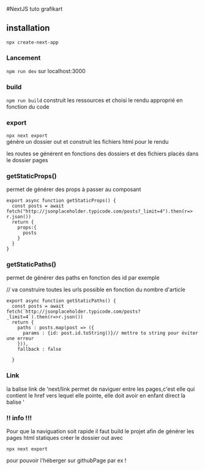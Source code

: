 #NextJS tuto grafikart
## installation
`npx create-next-app`

### Lancement 
`npm run dev` sur localhost:3000

### build
`npm run build`
construit les ressources et choisi le rendu approprié en fonction du code

### export 
`npx next export`  
 génère un dossier out et construit les fichiers html pour le rendu 

les routes se générent en fonctions des dossiers et des fichiers placés dans le dossier pages 

### getStaticProps()

permet de générer des props à passer au composant <br/>
```
export async function getStaticProps() {
  const posts = await fetch("http://jsonplaceholder.typicode.com/posts?_limit=4").then(r=> r.json())
  return {
    props:{
      posts
    }
  }
}
```

### getStaticPaths()

permet de générer des paths en fonction des id par exemple <br/>

// va construire toutes les urls possible en fonction du nombre d'article <br/>
```
export async function getStaticPaths() {
  const posts = await fetch(`http://jsonplaceholder.typicode.com/posts?_limit=4`).then(r=>r.json())
  return {
    paths : posts.map(post => ({
      params : {id: post.id.toString()}// mettre to string pour éviter une erreur 
    })),
    fallback : false

  }
```
### Link 
la balise link de 'next/link permet de naviguer entre les pages,c'est elle qui contient le href vers lequel elle pointe,  elle doit avoir en enfant direct la balise <a> '

### !! info !!! ###

Pour que la naviguation soit rapide il faut build le projet afin de générer les pages html statiques créer le dossier out avec 
```
npx next export

```
pour pouvoir l'héberger sur githubPage par ex !





